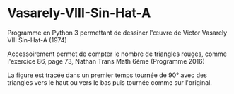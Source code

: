 # Vasarely-VIII-Sin-Hat-A

Programme en Python 3 permettant de dessiner l'œuvre de Victor Vasarely VIII Sin-Hat-A (1974)

Accessoirement permet de compter le nombre de triangles rouges, comme l'exercice 86, page 73, Nathan Trans Math 6ème (Programme 2016)

La figure est tracée dans un premier temps tournée de 90° avec des triangles vers le haut ou vers le bas puis tournée comme sur l'original.
